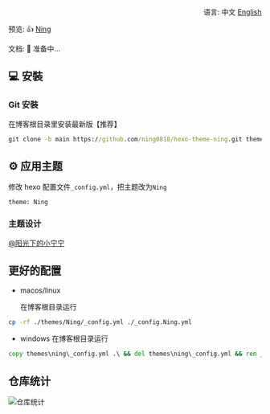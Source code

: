 <div align="right">
  语言:
  中文
  <a title="English" href="/README_EN.md">English</a>
</div>

预览: 👍 [Ning](https://theme.yuanning0818.tk/)

文档: 📖 准备中...


## 💻 安裝

### Git 安裝

在博客根目录里安装最新版【推荐】

```cmd
git clone -b main https://github.com/ning0818/hexo-theme-ning.git themes/Ning
```

## ⚙ 应用主题

修改 hexo 配置文件`_config.yml`，把主题改为`Ning`

```
theme: Ning
```


### 主题设计

[@阳光下的小宁宁](https://github.com/ning0818)

## 更好的配置

- macos/linux
 
  在博客根目录运行

```bash
cp -rf ./themes/Ning/_config.yml ./_config.Ning.yml
```

- windows
  在博客根目录运行
```cmd
copy themes\ning\_config.yml .\ && del themes\ning\_config.yml && ren _config.yml _config.Ning.yml
```

## 仓库统计

![仓库统计](https://repobeats.axiom.co/api/embed/a526202e0b0e8509bbacf42d4dd7efae5d521b98.svg "Repobeats analytics image")
